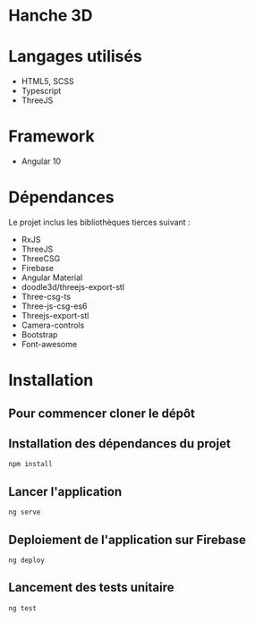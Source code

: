 Hanche 3D
========================

# Langages utilisés

* HTML5, SCSS
* Typescript
* ThreeJS

# Framework

* Angular 10

# Dépendances

Le projet inclus les bibliothèques tierces suivant :

* RxJS
* ThreeJS
* ThreeCSG
* Firebase
* Angular Material
* doodle3d/threejs-export-stl
* Three-csg-ts
* Three-js-csg-es6
* Threejs-export-stl
* Camera-controls
* Bootstrap
* Font-awesome


# Installation

## Pour commencer cloner le dépôt

## Installation des dépendances du projet

 `npm install`
    
## Lancer l'application

`ng serve`

## Deploiement de l'application sur Firebase

`ng deploy`

## Lancement des tests unitaire 

`ng test`
